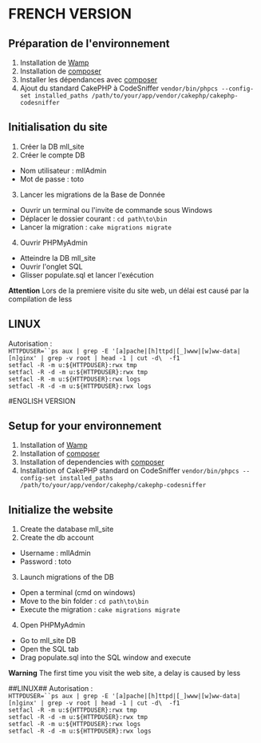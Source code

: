 # FRENCH VERSION
## Préparation de l'environnement
1. Installation de [Wamp](http://wampserver.com/)
2. Installation de [composer](https://getcomposer.org/doc/01-basic-usage.md)
3. Installer les dépendances avec [composer](https://getcomposer.org/doc/00-intro.md)
4. Ajout du standard CakePHP à CodeSniffer `vendor/bin/phpcs --config-set installed_paths /path/to/your/app/vendor/cakephp/cakephp-codesniffer`

## Initialisation du site
1. Créer la DB mll_site
2. Créer le compte DB
 - Nom utilisateur : mllAdmin
 - Mot de passe : toto
3. Lancer les migrations de la Base de Donnée
 - Ouvrir un terminal ou l'invite de commande sous Windows
 - Déplacer le dossier courant : `cd path\to\bin`
 - Lancer la migration : `cake migrations migrate`
4. Ouvrir PHPMyAdmin
 - Atteindre la DB mll_site 
 - Ouvrir l'onglet SQL
 - Glisser populate.sql et lancer l'exécution

**Attention** Lors de la premiere visite du site web, un délai est causé par la compilation de less
 
## LINUX
Autorisation : <br/>
`HTTPDUSER=``ps aux | grep -E '[a]pache|[h]ttpd|[_]www|[w]ww-data|[n]ginx' | grep -v root | head -1 | cut -d\  -f1` <br/>
`setfacl -R -m u:${HTTPDUSER}:rwx tmp` <br/>
`setfacl -R -d -m u:${HTTPDUSER}:rwx tmp` <br/>
`setfacl -R -m u:${HTTPDUSER}:rwx logs` <br/>
`setfacl -R -d -m u:${HTTPDUSER}:rwx logs` <br/>


#ENGLISH VERSION

## Setup for your environnement
1. Installation of [Wamp](http://wampserver.com/)
2. Installation of [composer](https://getcomposer.org/doc/01-basic-usage.md)
3. Installation of dependencies with [composer](https://getcomposer.org/doc/00-intro.md)
4. Installation of CakePHP standard on CodeSniffer `vendor/bin/phpcs --config-set installed_paths /path/to/your/app/vendor/cakephp/cakephp-codesniffer`

## Initialize the website
1. Create the database mll_site
2. Create the db account
 - Username : mllAdmin
 - Password : toto
3. Launch migrations of the DB
 - Open a terminal (cmd on windows)
 - Move to the bin folder : `cd path\to\bin`
 - Execute the migration : `cake migrations migrate`
4. Open PHPMyAdmin
 - Go to mll_site DB
 - Open the SQL tab
 - Drag populate.sql into the SQL window and execute

**Warning** The first time you visit the web site, a delay is caused by less

##LINUX##
Autorisation : <br/>
`HTTPDUSER=``ps aux | grep -E '[a]pache|[h]ttpd|[_]www|[w]ww-data|[n]ginx' | grep -v root | head -1 | cut -d\  -f1` <br/>
`setfacl -R -m u:${HTTPDUSER}:rwx tmp` <br/>
`setfacl -R -d -m u:${HTTPDUSER}:rwx tmp` <br/>
`setfacl -R -m u:${HTTPDUSER}:rwx logs` <br/>
`setfacl -R -d -m u:${HTTPDUSER}:rwx logs` <br/>
